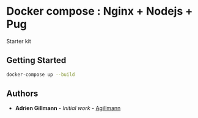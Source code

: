 # Docker compose : Nginx + Nodejs + Pug

Starter kit 

## Getting Started

```bash
docker-compose up --build 
```

## Authors

* **Adrien Gillmann** - *Initial work* - [Agillmann](https://github.com/Agilmann)
